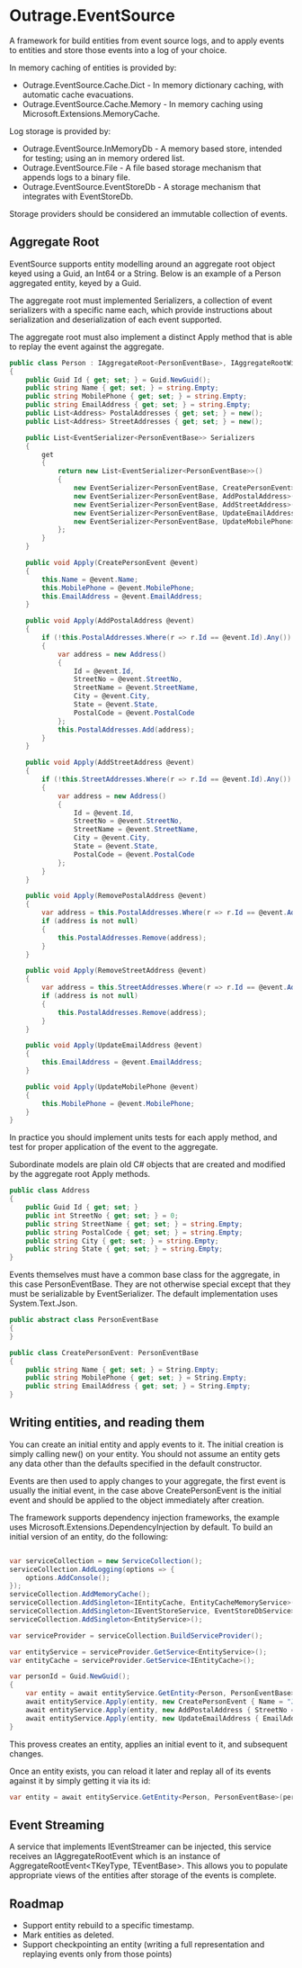 # Outrage.EventSource

A framework for build entities from event source logs, and to apply events to entities and store those events into a log of your choice.

In memory caching of entities is provided by:
 * Outrage.EventSource.Cache.Dict - In memory dictionary caching, with automatic cache evacuations.
 * Outrage.EventSource.Cache.Memory - In memory caching using Microsoft.Extensions.MemoryCache.

Log storage is provided by:
 * Outrage.EventSource.InMemoryDb - A memory based store, intended for testing; using an in memory ordered list.
 * Outrage.EventSource.File - A file based storage mechanism that appends logs to a binary file.
 * Outrage.EventSource.EventStoreDb - A storage mechanism that integrates with EventStoreDb.

Storage providers should be considered an immutable collection of events.

## Aggregate Root

EventSource supports entity modelling around an aggregate root object keyed using a Guid, an Int64 or a String.
Below is an example of a Person aggregated entity, keyed by a Guid.

The aggregate root must implemented Serializers, a collection of event serializers with a specific name each, which provide instructions about serialization and deserialization of each event supported.

The aggregate root must also implement a distinct Apply method that is able to replay the event against the aggregate.

``` c#
public class Person : IAggregateRoot<PersonEventBase>, IAggregateRootWithGuidKey
{
    public Guid Id { get; set; } = Guid.NewGuid();
    public string Name { get; set; } = string.Empty;
    public string MobilePhone { get; set; } = string.Empty;
    public string EmailAddress { get; set; } = string.Empty;
    public List<Address> PostalAddresses { get; set; } = new();
    public List<Address> StreetAddresses { get; set; } = new();

    public List<EventSerializer<PersonEventBase>> Serializers
    {
        get
        {
            return new List<EventSerializer<PersonEventBase>>()
            {
                new EventSerializer<PersonEventBase, CreatePersonEvent>("CreatePersonEvent"),
                new EventSerializer<PersonEventBase, AddPostalAddress>("AddPostalAddress"),
                new EventSerializer<PersonEventBase, AddStreetAddress>("AddStreetAddress"),
                new EventSerializer<PersonEventBase, UpdateEmailAddress>("UpdateEmailAddress"),
                new EventSerializer<PersonEventBase, UpdateMobilePhone>("UpdateMobilePhone"),
            };
        }
    }

    public void Apply(CreatePersonEvent @event)
    {
        this.Name = @event.Name;
        this.MobilePhone = @event.MobilePhone;
        this.EmailAddress = @event.EmailAddress;
    }

    public void Apply(AddPostalAddress @event)
    {
        if (!this.PostalAddresses.Where(r => r.Id == @event.Id).Any())
        {
            var address = new Address()
            {
                Id = @event.Id,
                StreetNo = @event.StreetNo,
                StreetName = @event.StreetName,
                City = @event.City,
                State = @event.State,
                PostalCode = @event.PostalCode
            };
            this.PostalAddresses.Add(address);
        }
    }

    public void Apply(AddStreetAddress @event)
    {
        if (!this.StreetAddresses.Where(r => r.Id == @event.Id).Any())
        {
            var address = new Address()
            {
                Id = @event.Id,
                StreetNo = @event.StreetNo,
                StreetName = @event.StreetName,
                City = @event.City,
                State = @event.State,
                PostalCode = @event.PostalCode
            };
        }
    }

    public void Apply(RemovePostalAddress @event)
    {
        var address = this.PostalAddresses.Where(r => r.Id == @event.AddressId).SingleOrDefault();
        if (address is not null)
        {
            this.PostalAddresses.Remove(address);
        }
    }

    public void Apply(RemoveStreetAddress @event)
    {
        var address = this.StreetAddresses.Where(r => r.Id == @event.AddressId).SingleOrDefault();
        if (address is not null)
        {
            this.PostalAddresses.Remove(address);
        }
    }

    public void Apply(UpdateEmailAddress @event)
    {
        this.EmailAddress = @event.EmailAddress;
    }

    public void Apply(UpdateMobilePhone @event)
    {
        this.MobilePhone = @event.MobilePhone;
    }
}
```

In practice you should implement units tests for each apply method, and test for proper application of the event to the aggregate.

Subordinate models are plain old C# objects that are created and modified by the aggregate root Apply methods.
```c#
public class Address
{
    public Guid Id { get; set; }
    public int StreetNo { get; set; } = 0;
    public string StreetName { get; set; } = string.Empty;
    public string PostalCode { get; set; } = string.Empty;
    public string City { get; set; } = string.Empty;
    public string State { get; set; } = string.Empty;
}
```

Events themselves must have a common base class for the aggregate, in this case PersonEventBase.  They are not otherwise special except that they must be serializable by EventSerializer.  The default implementation uses System.Text.Json.

```c#
public abstract class PersonEventBase
{
}

public class CreatePersonEvent: PersonEventBase
{
    public string Name { get; set; } = String.Empty;
    public string MobilePhone { get; set; } = String.Empty;
    public string EmailAddress { get; set; } = String.Empty;
}
```

## Writing entities, and reading them

You can create an initial entity and apply events to it.  The initial creation is simply calling new() on your entity.  You should not assume an entity gets any data other than the defaults specified in the default constructor.

Events are then used to apply changes to your aggregate, the first event is usually the initial event, in the case above CreatePersonEvent is the initial event and should be applied to the object immediately after creation.

The framework supports dependency injection frameworks, the example uses Microsoft.Extensions.DependencyInjection by default.  To build an initial version of an entity, do the following:

```c#

var serviceCollection = new ServiceCollection();
serviceCollection.AddLogging(options => {
    options.AddConsole();
});
serviceCollection.AddMemoryCache();
serviceCollection.AddSingleton<IEntityCache, EntityCacheMemoryService>();
serviceCollection.AddSingleton<IEventStoreService, EventStoreDbService>();
serviceCollection.AddSingleton<EntityService>();

var serviceProvider = serviceCollection.BuildServiceProvider();

var entityService = serviceProvider.GetService<EntityService>();
var entityCache = serviceProvider.GetService<IEntityCache>();

var personId = Guid.NewGuid();
{
    var entity = await entityService.GetEntity<Person, PersonEventBase>(personId);
    await entityService.Apply(entity, new CreatePersonEvent { Name = "Johnny", MobilePhone = "0410 003 430", EmailAddress = "johnny@cash.com" });
    await entityService.Apply(entity, new AddPostalAddress { StreetNo = 14, StreetName = "Oak Close", City = "Nunnawadding", State = "Victoria", PostalCode = "3123" });
    await entityService.Apply(entity, new UpdateEmailAddress { EmailAddress = "jon@cash.org" });
}
```

This provess creates an entity, applies an initial event to it, and subsequent changes.

Once an entity exists, you can reload it later and replay all of its events against it by simply getting it via its id:
```c#
var entity = await entityService.GetEntity<Person, PersonEventBase>(personId);
```

## Event Streaming

A service that implements IEventStreamer can be injected, this service receives an IAggregateRootEvent which is an instance of AggregateRootEvent<TKeyType, TEventBase>.  This allows you to populate appropriate views of the entities after storage of the events is complete.

## Roadmap

 * Support entity rebuild to a specific timestamp.
 * Mark entities as deleted.
 * Support checkpointing an entity (writing a full representation and replaying events only from those points)
